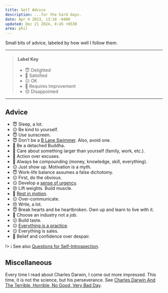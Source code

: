 ```yaml
---
title: Self Advice
description: ...for the hard days.
date: Apr 4 2023, 13:10 -0400
updated: Dec 21 2024, 8:45 +0530
area: phil
---
```


Small bits of advice, labeled by how well I follow them.

---

> #### Label Key
>
> - :innocent: Delighted
> - :slightly_smiling_face: Satisfied
> - :neutral_face: OK
> - :grimacing: Requires Improvement
> - :disappointed: Disappointed

---

## Advice

- :innocent: Sleep, a lot.
- :neutral_face: Be kind to yourself.
- :innocent: Use sunscreen.
- :innocent: Don't be a [B Lane Swimmer](https://web.archive.org/web/20240313174622/https://holly.witteman.ca/the-b-lane-swimmer/). Also, avoid one.
- :slightly_smiling_face: Be a detached Buddha.
- :slightly_smiling_face: Care about something larger than yourself (family, work, etc.).
- :slightly_smiling_face: Action over excuses.
- :slightly_smiling_face: Always be compounding (money, knowledge, skill, everything).
- :neutral_face: Just show up. Motivation is a myth.
- :innocent: Work-life balance assumes a false dichotomy.
- :neutral_face: First, do the obvious.
- :neutral_face: Develop a [sense of urgency](https://rayhightower.com/blog/2024/12/06/sense-of-urgency/).
- :disappointed: Lift weights. Build muscle.
- :grimacing: [Rest in motion](https://mindingourway.com/rest-in-motion/).
- :neutral_face: Over-communicate.
- :disappointed: Write, a lot.
- :innocent: Break hearts and be heartbroken. Own up and learn to live with it.
- :slightly_smiling_face: Choose an industry not a job.
- :neutral_face: Build taste.
- :neutral_face: [Everything is a practice](https://luxagraf.net/essay/everything-is-a-practice).
- :neutral_face: Everything is sales.
- :grimacing: Belief and confidence over despair.

!> :information_source: See also [Questions for Self-Introspection](/kb/questions-for-self-introspection).

## Miscellaneous

Every time I read about Charles Darwin, I come out more impressed. This time, it is not the science, but his perseverance. See [Charles Darwin And The Terrible, Horrible, No Good, Very Bad Day](https://www.npr.org/sections/krulwich/2012/10/18/163181524/charles-darwin-and-the-terrible-horrible-no-good-very-bad-day).
